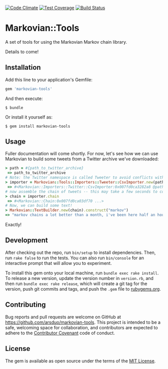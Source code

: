 [![Code Climate](https://codeclimate.com/github/arsduo/markovian-tools/badges/gpa.svg)](https://codeclimate.com/github/arsduo/markovian-tools)
[![Test Coverage](https://codeclimate.com/github/arsduo/markovian-tools/badges/coverage.svg)](https://codeclimate.com/github/arsduo/markovian-tools/coverage)
[![Build Status](https://travis-ci.org/arsduo/markovian-tools.svg)](https://travis-ci.org/arsduo/markovian-tools)

# Markovian::Tools

A set of tools for using the Markovian Markov chain library.

Details to come!

## Installation

Add this line to your application's Gemfile:

```ruby
gem 'markovian-tools'
```

And then execute:

    $ bundle

Or install it yourself as:

    $ gem install markovian-tools

## Usage

Fuller documentation will come shortly. For now, let's see how we can use Markovian to build some tweets from a Twitter archive we've downloaded:

```ruby
> path = #{path_to_twitter_archive}
 => path_to_twitter_archive
# Note: the Twitter namespace is called Tweeter to avoid conflicts with the Twitter gem.
> importer = Markovian::Tools::Importers::Tweeter::CsvImporter.new(path)
 => #<Markovian::Importers::Twitter::CsvImporter:0x007fd0ca3282a8 @path=path_to_twitter_archive>
# now assemble the chain of tweets -- this may take a few seconds to compile
> chain = importer.chain
 => #<Markovian::Chain:0x007fd0ca03df70 ...>
# Now, we can build some text!
> Markovian::TextBuilder.new(chain).construct("markov")
=> "markov chains a lot better than a month, i've been here half an hour of night when you can get behind belgium for the offline train journey"
```

Exactly!

## Development

After checking out the repo, run `bin/setup` to install dependencies. Then, run `rake false` to run the tests. You can also run `bin/console` for an interactive prompt that will allow you to experiment.

To install this gem onto your local machine, run `bundle exec rake install`. To release a new version, update the version number in `version.rb`, and then run `bundle exec rake release`, which will create a git tag for the version, push git commits and tags, and push the `.gem` file to [rubygems.org](https://rubygems.org).

## Contributing

Bug reports and pull requests are welcome on GitHub at https://github.com/arsduo/markovian-tools. This project is intended to be a safe, welcoming space for collaboration, and contributors are expected to adhere to the [Contributor Covenant](contributor-covenant.org) code of conduct.


## License

The gem is available as open source under the terms of the [MIT License](http://opensource.org/licenses/MIT).

